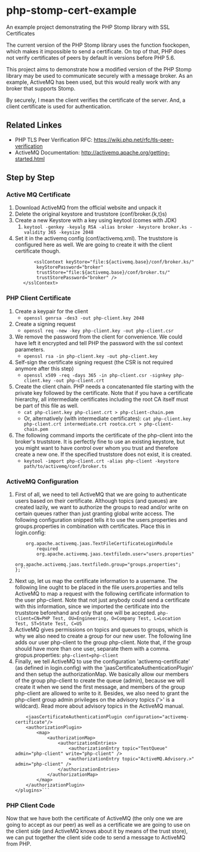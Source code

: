 php-stomp-cert-example
======================

An example project demonstrating the PHP Stomp library with SSL Certificates

The current version of the PHP Stomp library uses the function fsockopen, which
makes it impossible to send a certificate. On top of that, PHP does not verify
certificates of peers by default in versions before PHP 5.6.

This project aims to demonstrate how a modified version of the PHP Stomp library
may be used to communicate securely with a message broker. As an example,
ActiveMQ has been used, but this would really work with any broker that supports
Stomp.

By securely, I mean the client verifies the certificate of the server. And, a
client certificate is used for authentication.


## Related Linkes
* PHP TLS Peer Verification RFC: https://wiki.php.net/rfc/tls-peer-verification
* ActiveMQ Documentation: http://activemq.apache.org/getting-started.html

## Step by Step

### Active MQ Certificate
1. Download ActiveMQ from the official website and unpack it
2. Delete the original keystore and truststore (conf/broker.{k,t}s)
3. Create a new Keystore with a key using keytool (comes with JDK)
   1. `keytool -genkey -keyalg RSA -alias broker -keystore broker.ks -validity 365 -keysize 2048`
4. Set it in the activemq config (conf/activemq.xml). The truststore is
   configured here as well. We are going to create it with the client
   certificate though.
    ```<sslContext>
           <sslContext keyStore="file:${activemq.base}/conf/broker.ks/"
            keyStorePassword="broker"
            trustStore="file:${activemq.base}/conf/broker.ts/"
            trustStorePassword="broker" />
       </sslContext>
    ```

### PHP Client Certificate
1. Create a keypair for the client
   * `openssl genrsa -des3 -out php-client.key 2048`
2. Create a signing request
   * `openssl req -new -key php-client.key -out php-client.csr`
3. We remove the password from the client for convenience. We could have left it
   encrypted and tell PHP the password with the ssl context parameters.
   * `openssl rsa -in php-client.key -out php-client.key`
4. Self-sign the certificate signing request (the CSR is not required anymore after this step)
   * `openssl x509 -req -days 365 -in php-client.csr -signkey php-client.key -out php-client.crt`
5. Create the client chain. PHP needs a concatenanted file starting with the private key
   followed by the certificate. Note that if you have a certificate hierarchy, all intermediate
   certificates including the root CA itself must be part of this file as well.
   * `cat php-client.key php-client.crt > php-client-chain.pem`
   * Or, alternatively (with intermediate certificates):
         `cat php-client.key php-client.crt intermediate.crt rootca.crt > php-client-chain.pem`
6. The following command imports the certificate of the php-client into the
   broker's truststore. It is perfectly fine to use an existing keystore, but
   you might want to have control over whom you trust and therefore create a new
   one. If the specified truststore does not exist, it is created.
   * `keytool -import php-client.crt -alias php-client -keystore path/to/activemq/conf/broker.ts`

### ActiveMQ Configuration
1. First of all, we need to tell ActiveMQ that we are going to authenticate users
   based on their certificate. Although topics (and queues) are created lazily,
   we want to authorize the groups to read and/or write on certain queues rather
   than just granting global write access. The following configuration snipped
   tells it to use the users.properties and groups.properties in combination
   with certificates. Place this in login.config:
    ```activemq-certificate {
        org.apache.activemq.jaas.TextFileCertificateLoginModule
            required
            org.apache.activemq.jaas.textfiledn.user="users.properties"
            org.apache.activemq.jaas.textfiledn.group="groups.properties";
    };```
2. Next up, let us map the certificate information to a username. The following
   line ought to be placed in the file users.properties and tells ActiveMQ to
   map a request with the following certificate information to the user php-client.
   Note that not just anybody could send a certificate with this information,
   since we imported the certificate into the truststore beforehand and only that
   one will be accepted.
    `php-client=CN=PHP Test, OU=Engineering, O=Company Test, L=Location Test, ST=State Test, C=US`
3. ActiveMQ gives permissions on topics and queues to groups, which is why we
   also need to create a group for our new user. The following line adds our
   user php-client to the group php-client. Note that, if the group should have
   more than one user, separate them with a comma. gropus.properties:
    `php-client=php-client`
4. Finally, we tell ActiveMQ to use the configuration 'activemq-certificate' (as
   defined in login.config) with the 'jaasCertificateAuthenticationPlugin' and
   then setup the authorizationMap. We basically allow our members of the group
   php-client to create the queue (admin), because we will create it when we
   send the first message, and members of the group php-client are allowed to
   write to it. Besides, we also need to grant the php-client group admin
   privileges on the advisory topics ('>' is a wildcard). Read more about
   advisory topics in the ActiveMQ manual.
    ```<plugins>
        <jaasCertificateAuthenticationPlugin configuration="activemq-certificate"/>
        <authorizationPlugin>
            <map>
                <authorizationMap>
                    <authorizationEntries>
                        <authorizationEntry topic="TestQueue" admin="php-client" write="php-client" />
                        <authorizationEntry topic="ActiveMQ.Advisory.>" admin="php-client" />
                    </authorizationEntries>
                </authorizationMap>
            </map>
        </authorizationPlugin>
    </plugins>```

### PHP Client Code
Now that we have both the certificate of ActiveMQ (the only one we are going to
accept as our peer) as well as a certificate we are going to use on the client
side (and ActiveMQ knows about it by means of the trust store), we can put
together the client side code to send a message to ActiveMQ from PHP.
